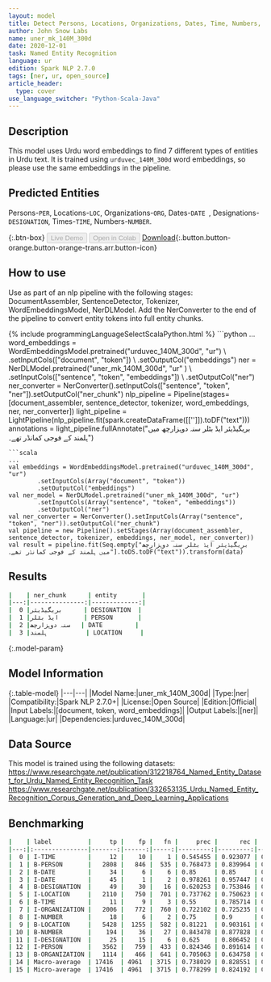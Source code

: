 ```yaml
---
layout: model
title: Detect Persons, Locations, Organizations, Dates, Time, Numbers, and Designation Entities in Urdu (urduvec_140M_300d)
author: John Snow Labs
name: uner_mk_140M_300d
date: 2020-12-01
task: Named Entity Recognition
language: ur
edition: Spark NLP 2.7.0
tags: [ner, ur, open_source]
article_header:
  type: cover
use_language_switcher: "Python-Scala-Java"
---
```


## Description

This model uses Urdu word embeddings to find 7 different types of entities in Urdu text. It is trained using ``urduvec_140M_300d`` word embeddings, so please use the same embeddings in the pipeline.

## Predicted Entities

Persons-`PER`, Locations-`LOC`, Organizations-`ORG`, Dates-``DATE ``, Designations-``DESIGNATION``, Times-``TIME``, Numbers-``NUMBER``.

{:.btn-box}
<button class="button button-orange" disabled>Live Demo</button>
<button class="button button-orange" disabled>Open in Colab</button>
[Download](https://s3.amazonaws.com/auxdata.johnsnowlabs.com/public/models/uner_mk_140M_300d_ur_2.7.0_2.4_1606812423667.zip){:.button.button-orange.button-orange-trans.arr.button-icon}

## How to use

Use as part of an nlp pipeline with the following stages: DocumentAssembler, SentenceDetector, Tokenizer, WordEmbeddingsModel, NerDLModel. Add the NerConverter to the end of the pipeline to convert entity tokens into full entity chunks.

<div class="tabs-box" markdown="1">
{% include programmingLanguageSelectScalaPython.html %}
```python
...
word_embeddings = WordEmbeddingsModel.pretrained("urduvec_140M_300d", "ur") \
        .setInputCols(["document", "token"]) \
        .setOutputCol("embeddings")
ner = NerDLModel.pretrained("uner_mk_140M_300d", "ur" ) \
  .setInputCols(["sentence", "token", "embeddings"]) \
  .setOutputCol("ner")
ner_converter = NerConverter().setInputCols(["sentence", "token", "ner"]).setOutputCol("ner_chunk")
nlp_pipeline = Pipeline(stages=[document_assembler, sentence_detector, tokenizer, word_embeddings, ner, ner_converter])
light_pipeline = LightPipeline(nlp_pipeline.fit(spark.createDataFrame([['']]).toDF("text")))
annotations = light_pipeline.fullAnnotate("بریگیڈیئر ایڈ بٹلر سنہ دوہزارچھ میں ہلمند کے فوجی کمانڈر تھے۔")

```
```scala
...
val embeddings = WordEmbeddingsModel.pretrained("urduvec_140M_300d", "ur")
        .setInputCols(Array("document", "token"))
        .setOutputCol("embeddings")
val ner_model = NerDLModel.pretrained("uner_mk_140M_300d", "ur")
        .setInputCols(Array("sentence", "token", "embeddings"))
        .setOutputCol("ner")
val ner_converter = NerConverter().setInputCols(Array("sentence", "token", "ner")).setOutputCol("ner_chunk")
val pipeline = new Pipeline().setStages(Array(document_assembler, sentence_detector, tokenizer, embeddings, ner_model, ner_converter))
val result = pipeline.fit(Seq.empty["بریگیڈیئر ایڈ بٹلر سنہ دوہزارچھ میں ہلمند کے فوجی کمانڈر تھے۔"].toDS.toDF("text")).transform(data)
```
</div>

## Results

```bash
|    | ner_chunk      | entity       |
|---:|---------------:|-------------:|
|  0 |بریگیڈیئر      | DESIGNATION  |
|  1 |ایڈ بٹلر       | PERSON       |
|  2 |سنہ دوہزارچھ   | DATE         |
|  3 |ہلمند           | LOCATION     |
```

{:.model-param}
## Model Information

{:.table-model}
|---|---|
|Model Name:|uner_mk_140M_300d|
|Type:|ner|
|Compatibility:|Spark NLP 2.7.0+|
|License:|Open Source|
|Edition:|Official|
|Input Labels:|[document, token, word_embeddings]|
|Output Labels:|[ner]|
|Language:|ur|
|Dependencies:|urduvec_140M_300d|

## Data Source

This model is trained using the following datasets: 
https://www.researchgate.net/publication/312218764_Named_Entity_Dataset_for_Urdu_Named_Entity_Recognition_Task
https://www.researchgate.net/publication/332653135_Urdu_Named_Entity_Recognition_Corpus_Generation_and_Deep_Learning_Applications

## Benchmarking

```bash
|    | label          |     tp |    fp |   fn |     prec |      rec |       f1 |
|---:|:---------------|-------:|------:|-----:|---------:|---------:|---------:|
|  0 | I-TIME         |     12 |    10 |    1 | 0.545455 | 0.923077 | 0.685714 |
|  1 | B-PERSON       |   2808 |   846 |  535 | 0.768473 | 0.839964 | 0.80263  |
|  2 | B-DATE         |     34 |     6 |    6 | 0.85     | 0.85     | 0.85     |
|  3 | I-DATE         |     45 |     1 |    2 | 0.978261 | 0.957447 | 0.967742 |
|  4 | B-DESIGNATION  |     49 |    30 |   16 | 0.620253 | 0.753846 | 0.680556 |
|  5 | I-LOCATION     |   2110 |   750 |  701 | 0.737762 | 0.750623 | 0.744137 |
|  6 | B-TIME         |     11 |     9 |    3 | 0.55     | 0.785714 | 0.647059 |
|  7 | I-ORGANIZATION |   2006 |   772 |  760 | 0.722102 | 0.725235 | 0.723665 |
|  8 | I-NUMBER       |     18 |     6 |    2 | 0.75     | 0.9      | 0.818182 |
|  9 | B-LOCATION     |   5428 |  1255 |  582 | 0.81221  | 0.903161 | 0.855275 |
| 10 | B-NUMBER       |    194 |    36 |   27 | 0.843478 | 0.877828 | 0.86031  |
| 11 | I-DESIGNATION  |     25 |    15 |    6 | 0.625    | 0.806452 | 0.704225 |
| 12 | I-PERSON       |   3562 |   759 |  433 | 0.824346 | 0.891614 | 0.856662 |
| 13 | B-ORGANIZATION |   1114 |   466 |  641 | 0.705063 | 0.634758 | 0.668066 |
| 14 | Macro-average  | 17416  | 4961  | 3715 | 0.738029 | 0.828551 | 0.780675 |
| 15 | Micro-average  | 17416  | 4961  | 3715 | 0.778299 | 0.824192 | 0.800588 |
```